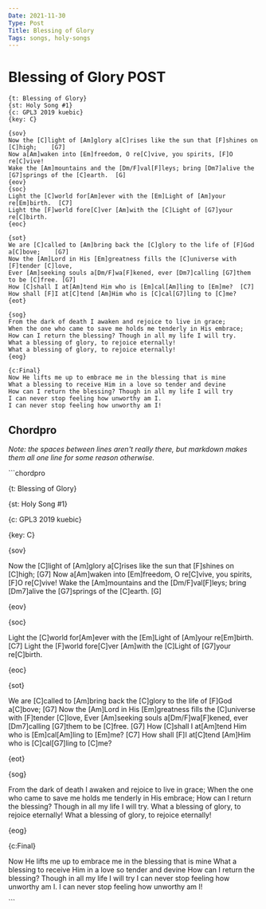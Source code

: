 ```yaml
---
Date: 2021-11-30
Type: Post
Title: Blessing of Glory
Tags: songs, holy-songs
---
```


# Blessing of Glory POST

```chordpro
{t: Blessing of Glory}
{st: Holy Song #1}
{c: GPL3 2019 kuebic}
{key: C}

{sov}
Now the [C]light of [Am]glory a[C]rises like the sun that [F]shines on [C]high;    [G7]
Now a[Am]waken into [Em]freedom, O re[C]vive, you spirits, [F]O re[C]vive!
Wake the [Am]mountains and the [Dm/F]val[F]leys; bring [Dm7]alive the [G7]springs of the [C]earth.  [G]
{eov}
{soc}
Light the [C]world for[Am]ever with the [Em]Light of [Am]your re[Em]birth.  [C7]
Light the [F]world fore[C]ver [Am]with the [C]Light of [G7]your re[C]birth.
{eoc}

{sot}
We are [C]called to [Am]bring back the [C]glory to the life of [F]God a[C]bove;    [G7]
Now the [Am]Lord in His [Em]greatness fills the [C]universe with [F]tender [C]love,
Ever [Am]seeking souls a[Dm/F]wa[F]kened, ever [Dm7]calling [G7]them to be [C]free. [G7]
How [C]shall I at[Am]tend Him who is [Em]cal[Am]ling to [Em]me?  [C7]
How shall [F]I at[C]tend [Am]Him who is [C]cal[G7]ling to [C]me?
{eot}

{sog}
From the dark of death I awaken and rejoice to live in grace;
When the one who came to save me holds me tenderly in His embrace;
How can I return the blessing? Though in all my life I will try.
What a blessing of glory, to rejoice eternally!
What a blessing of glory, to rejoice eternally!
{eog}

{c:Final}
Now He lifts me up to embrace me in the blessing that is mine
What a blessing to receive Him in a love so tender and devine
How can I return the blessing? Though in all my life I will try
I can never stop feeling how unworthy am I.
I can never stop feeling how unworthy am I!
```

## Chordpro
*Note: the spaces between lines aren't really there, but markdown makes them all one line for some reason otherwise.*

\`\`\`chordpro

{t: Blessing of Glory}

{st: Holy Song #1}

{c: GPL3 2019 kuebic}

{key: C}

{sov}

Now the [C]light of [Am]glory a[C]rises like the sun that [F]shines on [C]high;    [G7]
Now a[Am]waken into [Em]freedom, O re[C]vive, you spirits, [F]O re[C]vive!
Wake the [Am]mountains and the [Dm/F]val[F]leys; bring [Dm7]alive the [G7]springs of the [C]earth.  [G]

{eov}

{soc}

Light the [C]world for[Am]ever with the [Em]Light of [Am]your re[Em]birth.  [C7]
Light the [F]world fore[C]ver [Am]with the [C]Light of [G7]your re[C]birth.

{eoc}

{sot}

We are [C]called to [Am]bring back the [C]glory to the life of [F]God a[C]bove;    [G7]
Now the [Am]Lord in His [Em]greatness fills the [C]universe with [F]tender [C]love,
Ever [Am]seeking souls a[Dm/F]wa[F]kened, ever [Dm7]calling [G7]them to be [C]free. [G7]
How [C]shall I at[Am]tend Him who is [Em]cal[Am]ling to [Em]me?  [C7]
How shall [F]I at[C]tend [Am]Him who is [C]cal[G7]ling to [C]me?

{eot}

{sog}

From the dark of death I awaken and rejoice to live in grace;
When the one who came to save me holds me tenderly in His embrace;
How can I return the blessing? Though in all my life I will try.
What a blessing of glory, to rejoice eternally!
What a blessing of glory, to rejoice eternally!

{eog}

{c:Final}

Now He lifts me up to embrace me in the blessing that is mine
What a blessing to receive Him in a love so tender and devine
How can I return the blessing? Though in all my life I will try
I can never stop feeling how unworthy am I.
I can never stop feeling how unworthy am I!

\`\`\`
